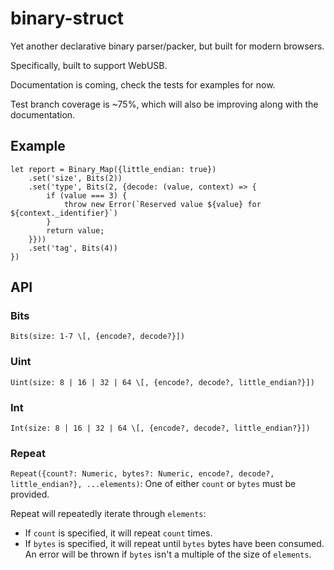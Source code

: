 # binary-struct
Yet another declarative binary parser/packer, but built for modern browsers.

Specifically, built to support WebUSB.

Documentation is coming, check the tests for examples for now.

Test branch coverage is ~75%, which will also be improving along with the documentation.

## Example
```
let report = Binary_Map({little_endian: true})
    .set('size', Bits(2))
    .set('type', Bits(2, {decode: (value, context) => {
        if (value === 3) {
            throw new Error(`Reserved value ${value} for ${context._identifier}`)
        }
        return value;
    }}))
    .set('tag', Bits(4))
})
```


## API
### Bits
`Bits(size: 1-7 \[, {encode?, decode?}])`

### Uint
`Uint(size: 8 | 16 | 32 | 64 \[, {encode?, decode?, little_endian?}])`

### Int
`Int(size: 8 | 16 | 32 | 64 \[, {encode?, decode?, little_endian?}])`

### Repeat
`Repeat({count?: Numeric, bytes?: Numeric, encode?, decode?, little_endian?}, ...elements)`:
One of either `count` or `bytes` must be provided.

Repeat will repeatedly iterate through `elements`:
* If `count` is specified, it will repeat `count` times.
* If `bytes` is specified, it will repeat until `bytes` bytes have been consumed.
An error will be thrown if `bytes` isn't a multiple of the size of `elements`.
